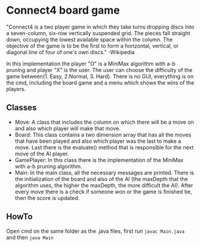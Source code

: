 # Connect4 board game

"Connect4 is a two player game in which they take turns dropping discs into a seven-column, six-row vertically suspended grid. The pieces fall straight down, occupying the lowest available space within the column. The objective of the game is to be the first to form a horizontal, vertical, or diagonal line of four of one's own discs." -Wikipedia

In this implementation the player "O" is a MiniMax algorithm with a-b pruning and player "X" is the user. The user can choose the difficulty of the game between(1. Easy, 2.Normal, 3. Hard). There is no GUI, everything is on the cmd, including the board game and a menu which shows the wins of the players.

## Classes
* Move: A class that includes the column on which there will be a move on and also which player will make that move.
* Board: This class contains a two dimension array that has all the moves that have been played and also which player was the last to make a move. Last there is the evaluate() method that is responsible for the next move of the AI player.
* GamePlayer: In this class there is the implementation of the MiniMax with a-b pruning algorithm.
* Main: In the main class, all the necessary messages are printed. There is the initialization of the board and also of the AI (the maxDepth that the algorithm uses, the higher the maxDepth, the more difficult the AI). After every move there is a check if someone won or the game is finished tie, then the score is updated.  

## HowTo
Open cmd on the same folder as the .java files, first run
`javac Main.java` and then `java Main`
